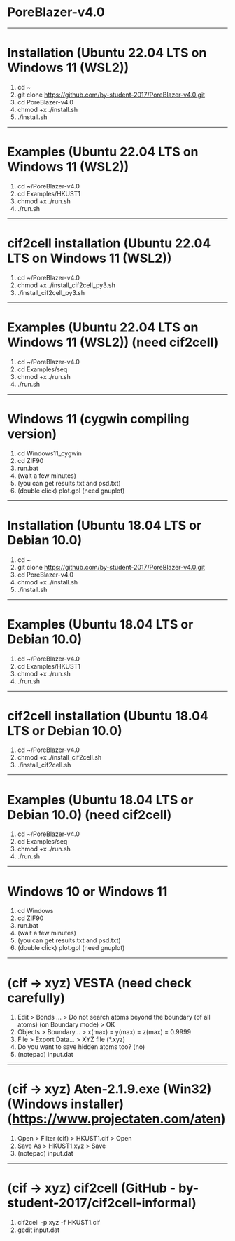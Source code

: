 # PoreBlazer-v4.0


-----
# Installation (Ubuntu 22.04 LTS on Windows 11 (WSL2))
1. cd ~
2. git clone https://github.com/by-student-2017/PoreBlazer-v4.0.git
3. cd PoreBlazer-v4.0
4. chmod +x ./install.sh
5. ./install.sh


-----
# Examples (Ubuntu 22.04 LTS on Windows 11 (WSL2))
1. cd ~/PoreBlazer-v4.0
2. cd Examples/HKUST1
3. chmod +x ./run.sh
4. ./run.sh


-----
# cif2cell installation (Ubuntu 22.04 LTS on Windows 11 (WSL2))
1. cd ~/PoreBlazer-v4.0
4. chmod +x ./install_cif2cell_py3.sh
5. ./install_cif2cell_py3.sh


-----
# Examples (Ubuntu 22.04 LTS on Windows 11 (WSL2)) (need cif2cell)
1. cd ~/PoreBlazer-v4.0
2. cd Examples/seq
3. chmod +x ./run.sh
4. ./run.sh


-----
# Windows 11 (cygwin compiling version)
1. cd Windows11_cygwin
2. cd ZIF90
3. run.bat
4. (wait a few minutes)
5. (you can get results.txt and psd.txt)
6. (double click) plot.gpl (need gnuplot)


-----
# Installation (Ubuntu 18.04 LTS or Debian 10.0)
1. cd ~
2. git clone https://github.com/by-student-2017/PoreBlazer-v4.0.git
3. cd PoreBlazer-v4.0
4. chmod +x ./install.sh
5. ./install.sh


-----
# Examples (Ubuntu 18.04 LTS or Debian 10.0)
1. cd ~/PoreBlazer-v4.0
2. cd Examples/HKUST1
3. chmod +x ./run.sh
4. ./run.sh


-----
# cif2cell installation (Ubuntu 18.04 LTS or Debian 10.0)
1. cd ~/PoreBlazer-v4.0
4. chmod +x ./install_cif2cell.sh
5. ./install_cif2cell.sh


-----
# Examples (Ubuntu 18.04 LTS or Debian 10.0) (need cif2cell)
1. cd ~/PoreBlazer-v4.0
2. cd Examples/seq
3. chmod +x ./run.sh
4. ./run.sh


-----
# Windows 10 or Windows 11
1. cd Windows
2. cd ZIF90
3. run.bat
4. (wait a few minutes)
5. (you can get results.txt and psd.txt)
6. (double click) plot.gpl (need gnuplot)


-----
# (cif -> xyz) VESTA (need check carefully) 
1. Edit > Bonds ... > Do not search atoms beyond the boundary (of all atoms) (on Boundary mode)  > OK
2. Objects > Boundary... > x(max) = y(max) = z(max) = 0.9999
3. File > Export Data... > XYZ file (*.xyz)
4. Do you want to save hidden atoms too? (no)
5. (notepad) input.dat

-----
# (cif -> xyz) Aten-2.1.9.exe (Win32) (Windows installer) (https://www.projectaten.com/aten)
1. Open > Filter (cif) > HKUST1.cif > Open
2. Save As > HKUST1.xyz > Save
3. (notepad) input.dat

-----
# (cif -> xyz) cif2cell (GitHub - by-student-2017/cif2cell-informal)
1. cif2cell -p xyz -f HKUST1.cif
2. gedit input.dat
